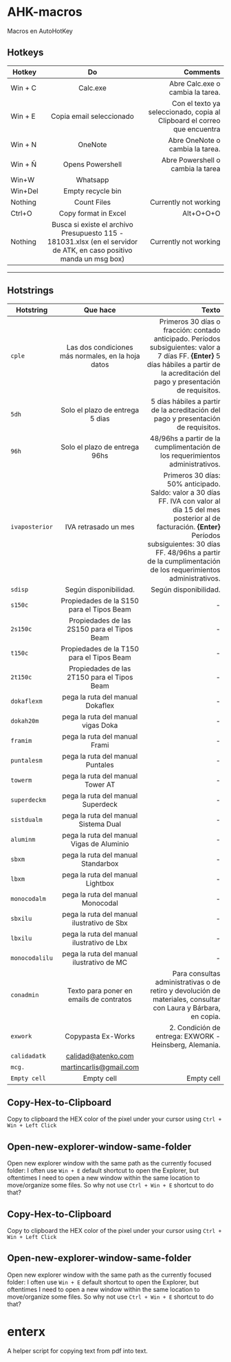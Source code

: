 # AHK-macros
Macros en AutoHotKey

## Hotkeys

| Hotkey            | Do            | Comments  |
| ----------------- |:-------------:| ---------:|
| Win + C           | Calc.exe      |   Abre Calc.exe o cambia la tarea. |
| Win + E           | Copia email seleccionado      | Con el texto ya seleccionado, copia al Clipboard el correo que encuentra |
| Win + N           | OneNote       |   Abre OneNote o cambia la tarea.  |
| Win + Ñ           | Opens Powershell     |  Abre Powershell o cambia la tarea |
| Win+W             | Whatsapp      |           |
| Win+Del           | Empty recycle bin      |     |
| Nothing           | Count Files      | Currently not working |
| Ctrl+O            | Copy format in Excel      |   Alt+O+O+O |
| Nothing           | Busca si existe el archivo Presupuesto 115 - 181031.xlsx (en el servidor de ATK, en caso positivo manda un msg box)    | Currently not working   |

---
## Hotstrings

| Hotstring               | Que hace                       | Texto              |
| ----------------------  |:------------------------------:| ---------------------:|
| `cple`                  |  Las dos condiciones más normales, en la hoja datos     |  Primeros 30 días o fracción: contado anticipado. Períodos subsiguientes: valor a 7 días FF. **{Enter}** 5 días hábiles a partir de la acreditación del pago y presentación de requisitos.   |
| `5dh`                   | Solo el plazo de entrega 5 dias|  5 días hábiles a partir de la acreditación del pago y presentación de requisitos. |
| `96h`                   | Solo el plazo de entrega 96hs  |  48/96hs a partir de la cumplimentación de los requerimientos administrativos.		 |
| `ivaposterior`          | IVA retrasado un mes | Primeros 30 días: 50% anticipado. Saldo: valor a 30 días FF. IVA con valor al día 15 del mes posterior al de facturación. **{Enter}** Períodos subsiguientes: 30 días FF. 48/96hs a partir de la cumplimentación de los requerimientos administrativos.		 |
| `sdisp`                 | Según disponibilidad.          |    Según disponibilidad. |
| `s150c`                 | Propiedades de la S150 para el Tipos Beam      |  - |
| `2s150c`                | Propiedades de las 2S150 para el Tipos Beam    |  - |
| `t150c`                 | Propiedades de la T150 para el Tipos Beam      |  - |
| `2t150c`                | Propiedades de las 2T150 para el Tipos Beam    |  - |
| `dokaflexm`             | pega la ruta del manual Dokaflex               |  - |
| `dokah20m`              | pega la ruta del manual vigas Doka             |  - |
| `framim`                | pega la ruta del manual Frami                  |  - |
| `puntalesm`             | pega la ruta del manual Puntales               |  - |
| `towerm`                | pega la ruta del manual Tower AT               |  - |
| `superdeckm`            | pega la ruta del manual Superdeck              |  - |
| `sistdualm`             | pega la ruta del manual Sistema Dual           |  - |
| `aluminm`               | pega la ruta del manual Vigas de Aluminio      |  - |
| `sbxm`                  | pega la ruta del manual Standarbox             |  - |
| `lbxm`                  | pega la ruta del manual Lightbox               |  - |
| `monocodalm`            | pega la ruta del manual Monocodal              |  - |
| `sbxilu`                | pega la ruta del manual ilustrativo de Sbx     |  - |
| `lbxilu`                | pega la ruta del manual ilustrativo de Lbx     |  - |
| `monocodalilu`          | pega la ruta del manual ilustrativo de MC      |  - |
| `conadmin`              | Texto para poner en emails de contratos        |    Para consultas administrativas o de retiro y devolución de materiales, consultar con Laura y Bárbara, en copia. |
| `exwork`                | Copypasta Ex-Works             |  2. Condición de entrega: EXWORK - Heinsberg, Alemania. |
| `calidadatk`            | calidad@atenko.com             |             |
| `mcg.`                  | martincarlis@gmail.com         | 
| `Empty cell`            | Empty cell                     |  Empty cell |
## Copy-Hex-to-Clipboard
Copy to clipboard the HEX color of the pixel under your cursor using `Ctrl + Win + Left Click`

## Open-new-explorer-window-same-folder
Open new explorer window with the same path as the currently focused folder: I often use `Win + E` default shortcut to open the Explorer, but oftentimes I need to open a new window within the same location to move/organize some files. So why not use `Ctrl + Win + E` shortcut to do that?

## Copy-Hex-to-Clipboard
Copy to clipboard the HEX color of the pixel under your cursor using `Ctrl + Win + Left Click`

## Open-new-explorer-window-same-folder
Open new explorer window with the same path as the currently focused folder: I often use `Win + E` default shortcut to open the Explorer, but oftentimes I need to open a new window within the same location to move/organize some files. So why not use `Ctrl + Win + E` shortcut to do that?

# enterx
A helper script for copying text from pdf into text.
